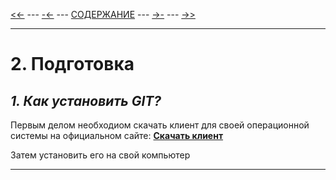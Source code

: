 [<<-](./1-1.md) ---
[-<-](./1-4.md) ---
[СОДЕРЖАНИЕ](./README.md) ---
[->-](./2-2.md) ---
[->>](./3-1.md)

---

# **2. Подготовка**
## *1. Как установить GIT?*
 Первым делом необходиом скачать клиент для своей операционной системы на официальном сайте:
**[Скачать клиент](https://git-scm.com/downloads)**

 Затем установить его на свой компьютер

---